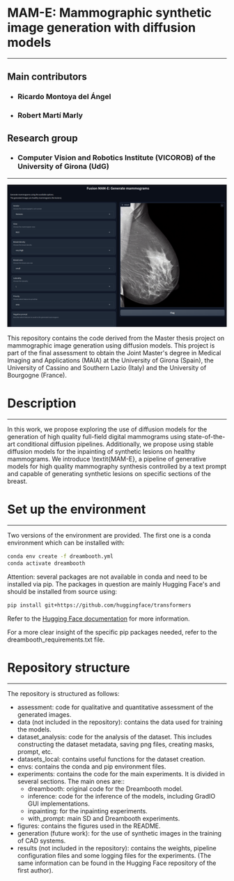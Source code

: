 # MAM-E: Mammographic synthetic image generation with diffusion models

------------------------------------------------------------------------------------------------------------------------------

## Main contributors
- ### Ricardo Montoya del Ángel
- ### Robert Martí Marly

## Research group
- ### Computer Vision and Robotics Institute (VICOROB) of the University of Girona (UdG)

------------------------------------------------------------------------------------------------------------------------------

![alt text](figures/mam-e_fusion.png "Mam-E")

This repository contains the code derived from the Master thesis project on mammographic image generation using diffusion models. This project is part of the final assessment to obtain the Joint Master's degree in Medical Imaging and Applications (MAIA) at the University of Girona (Spain), the University of Cassino and Southern Lazio (Italy) and the University of Bourgogne (France).

# Description
------------------------------------------------------------------------------------------------------------------------------
In this work, we propose exploring the use of diffusion models for the generation of high quality full-field digital mammograms using state-of-the-art conditional diffusion pipelines. Additionally, we propose using stable diffusion models for the inpainting of synthetic lesions on healthy mammograms. We introduce \textit{MAM-E}, a pipeline of generative models for high quality mammography synthesis controlled by a text prompt and capable of generating synthetic lesions on specific sections of the breast.

# Set up the environment
------------------------------------------------------------------------------------------------------------------------------
Two versions of the environment are provided. The first one is a conda environment which can be installed with:

```bash 
conda env create -f dreambooth.yml
conda activate dreambooth
```

Attention: several packages are not available in conda and need to be installed via pip.
The packages in question are mainly Hugging Face's and should be installed from source using:
    
```bash
pip install git+https://github.com/huggingface/transformers
```

Refer to the [Hugging Face documentation](https://huggingface.co/transformers/installation.html) for more information.

For a more clear insight of the specific pip packages needed, refer to the dreambooth_requirements.txt file.

# Repository structure
------------------------------------------------------------------------------------------------------------------------------

The repository is structured as follows:
- assessment: code for qualitative and quantitative assessment of the generated images.
- data (not included in the repository): contains the data used for training the models.
- dataset_analysis: code for the analysis of the dataset. This includes constructing the dataset metadata, saving png files, creating masks, prompt, etc.
- datasets_local: contains useful functions for the dataset creation.
- envs: contains the conda and pip environment files.
- experiments: contains the code for the main experiments. It is divided in several sections. The main ones are:: 
    - dreambooth: original code for the Dreambooth model.
    - inference: code for the inference of the models, including GradIO GUI implementations.
    - inpainting: for the inpainting experiments.
    - with_prompt: main SD and Dreambooth experiments.
- figures: contains the figures used in the README.
- generation (future work): for the use of synthetic images in the training of CAD systems.
- results (not included in the repository): contains the weights, pipeline configuration files and some logging files for the experiments. (The same information can be found in the Hugging Face repository of the first author).